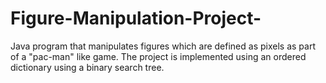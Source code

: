 # Figure-Manipulation-Project-
Java program that manipulates figures which are defined as pixels as part of a "pac-man" like game. The project is implemented using an ordered dictionary using a binary search tree.
